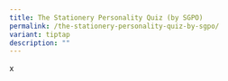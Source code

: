 ```yaml
---
title: The Stationery Personality Quiz (by SGPO)
permalink: /the-stationery-personality-quiz-by-sgpo/
variant: tiptap
description: ""
---
```

<p>x</p>